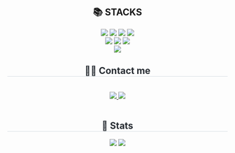 <div align=center><h2>📚 STACKS</h2></div>
    <div style="margin: 0 auto; text-align: center;" align= "center"> 
       <img src="https://img.shields.io/badge/java-007396?style=for-the-badge&logo=java&logoColor=white"> 
    <img src="https://img.shields.io/badge/mysql-4479A1?style=for-the-badge&logo=mysql&logoColor=white"> 
  <img src="https://img.shields.io/badge/mariaDB-003545?style=for-the-badge&logo=mariaDB&logoColor=white"> 
      <img src="https://img.shields.io/badge/spring-6DB33F?style=for-the-badge&logo=spring&logoColor=white"> 
    <br>
      <img src="https://img.shields.io/badge/html5-E34F26?style=for-the-badge&logo=html5&logoColor=white"> 
      <img src="https://img.shields.io/badge/css-1572B6?style=for-the-badge&logo=css3&logoColor=white"> 
      <img src="https://img.shields.io/badge/javascript-F7DF1E?style=for-the-badge&logo=javascript&logoColor=black">
    <br>
      <img src="https://img.shields.io/badge/github-181717?style=for-the-badge&logo=github&logoColor=white">
          </div>
    </div>
    <div align= "center">
    <h2 style="border-bottom: 1px solid #d8dee4; color: #282d33;"> 🧑‍💻 Contact me </h2> <br> 
    <div align= "center"> <a href=https://jaeiva.tistory.com/> <img src="https://img.shields.io/badge/Tistory-000000?style=flat-square&logo=Tistory&logoColor=white&link=https://jaeiva.tistory.com/"> </a>
         <a href=> <img src="https://img.shields.io/badge/Notion-000000?style=flat-square&logo=Notion&logoColor=white&link="> </a>
          </div>  <br> 
    <div align= "center">  </div> 
    </div>
    <div align= "center"> 
    <h2 style="border-bottom: 1px solid #d8dee4; color: #282d33;"> 🏅 Stats </h2> <div align= "center"> <img src="https://github-readme-stats.vercel.app/api?username=jjaei&bg_color=180,000000,&title_color=000000&text_color=000000"
         /> <img src="https://github-readme-stats.vercel.app/api/top-langs/?username=jjaei&layout=compact&bg_color=180,000000,&title_color=000000&text_color=000000"
           /> </div> 
    </div>
    
